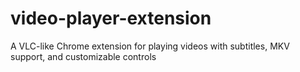 # video-player-extension
A VLC-like Chrome extension for playing videos with subtitles, MKV support, and customizable controls
